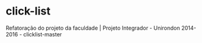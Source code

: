 # click-list
Refatoração do projeto da faculdade | Projeto Integrador - Unirondon 2014-2016 - clicklist-master
